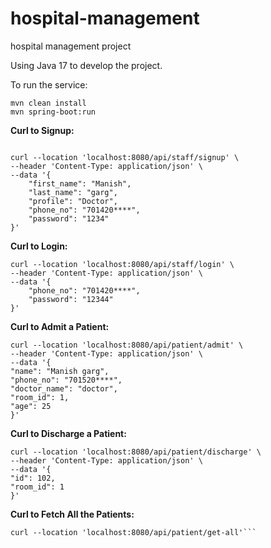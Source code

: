 # hospital-management
hospital management project

Using Java 17 to develop the project.

To run the service:
```
mvn clean install
mvn spring-boot:run
```

**Curl to Signup:**
```

curl --location 'localhost:8080/api/staff/signup' \
--header 'Content-Type: application/json' \
--data '{
    "first_name": "Manish",
    "last_name": "garg",
    "profile": "Doctor",
    "phone_no": "701420****",
    "password": "1234"
}'
```

**Curl to Login:**
```
curl --location 'localhost:8080/api/staff/login' \
--header 'Content-Type: application/json' \
--data '{
    "phone_no": "701420****",
    "password": "12344"
}'

```


**Curl to Admit a Patient:**
````
curl --location 'localhost:8080/api/patient/admit' \
--header 'Content-Type: application/json' \
--data '{
"name": "Manish garg",
"phone_no": "701520****",
"doctor_name": "doctor",
"room_id": 1,
"age": 25
}'
````


**Curl to Discharge a Patient:**
```
curl --location 'localhost:8080/api/patient/discharge' \
--header 'Content-Type: application/json' \
--data '{
"id": 102,
"room_id": 1
}'
```

**Curl to Fetch All the Patients:**
```
curl --location 'localhost:8080/api/patient/get-all'```
